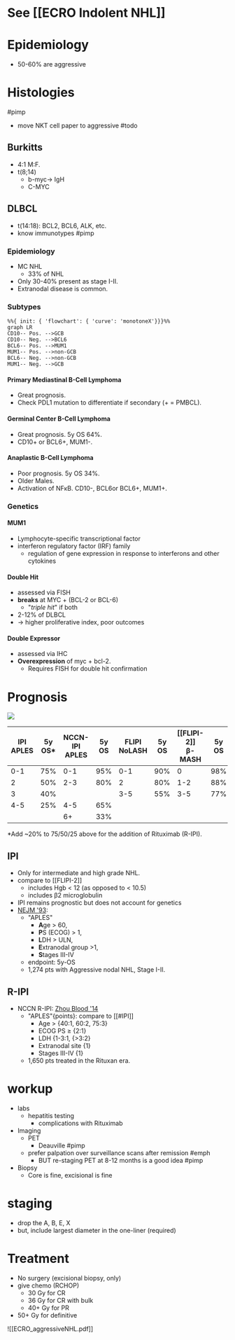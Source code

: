 # See [[ECRO Indolent NHL]]

# Epidemiology
- 50-60% are aggressive

# Histologies
#pimp 
- move NKT cell paper to aggressive #todo 
## Burkitts
- 4:1 M:F.
- t(8;14)
	- b-myc→ IgH
	- C-MYC
## DLBCL
- t(14:18): BCL2, BCL6, ALK, etc.
- know immunotypes #pimp 
### Epidemiology
- MC NHL
	- 33% of NHL 
- Only 30-40% present as stage I-II.
- Extranodal disease is common.

### Subtypes
```mermaid
%%{ init: { 'flowchart': { 'curve': 'monotoneX'}}}%%
graph LR
CD10-- Pos. -->GCB
CD10-- Neg. -->BCL6
BCL6-- Pos. -->MUM1
MUM1-- Pos. -->non-GCB
BCL6-- Neg. -->non-GCB
MUM1-- Neg. -->GCB
```

#### Primary Mediastinal B-Cell Lymphoma
- Great prognosis.
- Check PDL1 mutation to differentiate if secondary (+ = PMBCL).

#### Germinal Center B-Cell Lymphoma
- Great prognosis. 5y OS 64%.
- CD10+ or BCL6+, MUM1-.

#### Anaplastic B-Cell Lymphoma
- Poor prognosis. 5y OS 34%.
- Older Males.
- Activation of NFκB.  CD10-, BCL6or BCL6+, MUM1+.

### Genetics
#### MUM1
- Lymphocyte-specific transcriptional factor
- interferon regulatory factor (IRF) family
	- regulation of gene expression in response to interferons and other cytokines

#### Double Hit
- assessed via FISH
- **breaks** at MYC + (BCL-2 or BCL-6)
	- "_triple hit_" if both
- 2-12% of DLBCL
- → higher proliferative index, poor outcomes

#### Double Expressor
- assessed via IHC
- **Overexpression** of myc + bcl-2.
	- Requires FISH for double hit confirmation

# Prognosis
![](https://lh7-us.googleusercontent.com/BJAI_9_Il3P3h_FPbOwJkjzzxalubmtNnXkmB1_oC8_TpG3ZYl2yk1L6tj_A7eGf3trefbOi1TJGLtwQnzdC22H-hXB-w_9BzZWXsCLG1LgdoaHu8I87QAUnaXsJSQzcNuf3ommwNyWK0iZQdLp0Pg)

| IPI<br>APLES | 5y OS* | NCCN-IPI<br>APLES | 5y OS | FLIPI<br>NoLASH | 5y OS | [[FLIPI-2]]<br>β-MASH | 5y OS |
| ------------ | ------ | ----------------- | ----- | --------------- | ----- | --------------------- | ----- |
| 0-1          | 75%    | 0-1               | 95%   | 0-1             | 90%   | 0                     | 98%   |
| 2            | 50%    | 2-3               | 80%   | 2               | 80%   | 1-2                   | 88%   |
| 3            | 40%    |                   |       | 3-5             | 55%   | 3-5                   | 77%   |
| 4-5          | 25%    | 4-5               | 65%   |                 |       |                       |       |
|              |        | 6+                | 33%   |                 |       |                       |       |
*Add ~20% to 75/50/25 above for the addition of Rituximab (R-IPI).

## IPI
- Only for intermediate and high grade NHL.
- compare to [[FLIPI-2]]
	- includes Hgb < 12 (as opposed to < 10.5)
	- includes β2 microglobulin
- IPI remains prognostic but does not account for genetics 
- [NEJM '93](https://www.nejm.org/doi/10.1056/NEJM199309303291402?url_ver=Z39.88-2003&rfr_id=ori:rid:crossref.org&rfr_dat=cr_pub%3dwww.ncbi.nlm.nih.gov):
	- "APLES"
		- **A**ge > 60,
		- **P**S (ECOG) > 1,
		- **L**DH > ULN,
		- **E**xtranodal group >1,
		- **S**tages III-IV
	- endpoint: 5y-OS
	- 1,274 pts with Aggressive nodal NHL, Stage I-II.

## R-IPI
- NCCN R-IPI: [Zhou Blood '14](http://www.bloodjournal.org/content/123/6/837.long)
	- "APLES"{points}: compare to [[#IPI]]
		- Age > {40:1, 60:2, 75:3}
		- ECOG PS ≥ {2:1}
		- LDH {1-3:1, {>3:2}
		- Extranodal site {1}
		- Stages III-IV {1}
	- 1,650 pts treated in the Rituxan era. 
# workup
- labs
	- hepatitis testing
		- complications with Rituximab
- Imaging
	- PET
		- Deauville #pimp 
	- prefer palpation over surveillance scans after remission #emph 
		- BUT re-staging PET at 8-12 months is a good idea #pimp 
- Biopsy
	- Core is fine, excisional is fine
# staging
- drop the A, B, E, X
- but, include largest diameter in the one-liner (required)
# Treatment
- No surgery (excisional biopsy, only)
- give chemo (RCHOP)
	- 30 Gy for CR
	- 36 Gy for CR with bulk
	- 40+ Gy for PR
- 50+ Gy for definitive

![[ECRO_aggressiveNHL.pdf]]